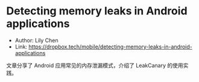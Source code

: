# Detecting memory leaks in Android applications

* Author: Lily Chen
* Link: https://dropbox.tech/mobile/detecting-memory-leaks-in-android-applications

文章分享了 Android 应用常见的内存泄漏模式，介绍了 LeakCanary 的使用实践。
